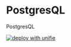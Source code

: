 # PostgresQL
PostgresQL

[![deploy with unifie](https://api.unifie.cloud/deploy-btn/button_unifie-one-click-deploy.gif)](https://unifie.cloud/kubernetes/unifie-project-5icvl3qfqjq0rkde)